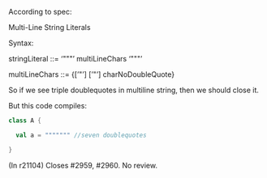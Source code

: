 According to spec:

Multi-Line String Literals

Syntax:

stringLiteral ::= ‘"""’ multiLineChars ‘"""’

multiLineChars ::= {[’"’] [’"’] charNoDoubleQuote}

 

So if we see triple doublequotes in multiline string, then we should close it.

But this code compiles:

 
```scala
class A {

  val a = """"""" //seven doublequotes

}
```

(In r21104) Closes #2959, #2960. No review.
